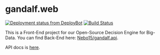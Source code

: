 # gandalf.web

[![Deployment status from DeployBot](https://nebo15.deploybot.com/badge/66802254055260/64890.svg)](http://deploybot.com) [![Build Status](https://travis-ci.com/Nebo15/gandalf.web.svg?token=xgZbSs9Y2bjswEUEXkUb&branch=master)](https://travis-ci.com/Nebo15/gandalf.web)

This is a Front-End project for our Open-Source Decision Engine for Big-Data. You can find Back-End here: [Nebo15/gandalf.api](https://github.com/Nebo15/gandalf.api).

API docs is [here](http://nebo15.github.io/qbill.docs/gandalf.html#validation-conditions).
